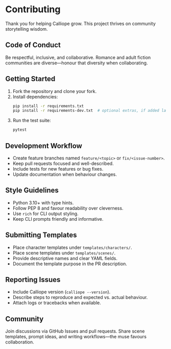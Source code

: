 # Contributing

Thank you for helping Calliope grow. This project thrives on community storytelling wisdom.

## Code of Conduct
Be respectful, inclusive, and collaborative. Romance and adult fiction communities are diverse—honour that diversity when collaborating.

## Getting Started
1. Fork the repository and clone your fork.
2. Install dependencies:
   ```bash
   pip install -r requirements.txt
   pip install -r requirements-dev.txt  # optional extras, if added later
   ```
3. Run the test suite:
   ```bash
   pytest
   ```

## Development Workflow
- Create feature branches named `feature/<topic>` or `fix/<issue-number>`.
- Keep pull requests focused and well-described.
- Include tests for new features or bug fixes.
- Update documentation when behaviour changes.

## Style Guidelines
- Python 3.10+ with type hints.
- Follow PEP 8 and favour readability over cleverness.
- Use `rich` for CLI output styling.
- Keep CLI prompts friendly and informative.

## Submitting Templates
- Place character templates under `templates/characters/`.
- Place scene templates under `templates/scenes/`.
- Provide descriptive names and clear YAML fields.
- Document the template purpose in the PR description.

## Reporting Issues
- Include Calliope version (`calliope --version`).
- Describe steps to reproduce and expected vs. actual behaviour.
- Attach logs or tracebacks when available.

## Community
Join discussions via GitHub Issues and pull requests. Share scene templates, prompt ideas, and writing workflows—the muse favours collaboration.
